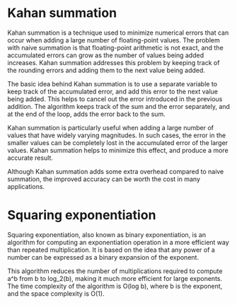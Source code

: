 # Kahan summation
Kahan summation is a technique used to minimize numerical errors that can occur when adding a large number of floating-point values. The problem with naive summation is that floating-point arithmetic is not exact, and the accumulated errors can grow as the number of values being added increases. Kahan summation addresses this problem by keeping track of the rounding errors and adding them to the next value being added.

The basic idea behind Kahan summation is to use a separate variable to keep track of the accumulated error, and add this error to the next value being added. This helps to cancel out the error introduced in the previous addition. The algorithm keeps track of the sum and the error separately, and at the end of the loop, adds the error back to the sum.

Kahan summation is particularly useful when adding a large number of values that have widely varying magnitudes. In such cases, the error in the smaller values can be completely lost in the accumulated error of the larger values. Kahan summation helps to minimize this effect, and produce a more accurate result.

Although Kahan summation adds some extra overhead compared to naive summation, the improved accuracy can be worth the cost in many applications.

# Squaring exponentiation
Squaring exponentiation, also known as binary exponentiation, is an algorithm for computing an exponentiation operation in a more efficient way than repeated multiplication. It is based on the idea that any power of a number can be expressed as a binary expansion of the exponent.

This algorithm reduces the number of multiplications required to compute a^b from b to log_2(b), making it much more efficient for large exponents. The time complexity of the algorithm is O(log b), where b is the exponent, and the space complexity is O(1).